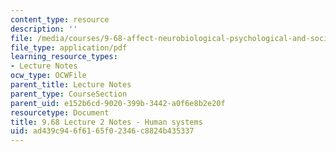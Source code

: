 ```yaml
---
content_type: resource
description: ''
file: /media/courses/9-68-affect-neurobiological-psychological-and-sociocultural-counterparts-of-feelings-spring-2013/ad439c946f6165f02346c8824b435337_MIT9_68S13_Lect2.pdf
file_type: application/pdf
learning_resource_types:
- Lecture Notes
ocw_type: OCWFile
parent_title: Lecture Notes
parent_type: CourseSection
parent_uid: e152b6cd-9020-399b-3442-a0f6e8b2e20f
resourcetype: Document
title: 9.68 Lecture 2 Notes - Human systems
uid: ad439c94-6f61-65f0-2346-c8824b435337
---
```

